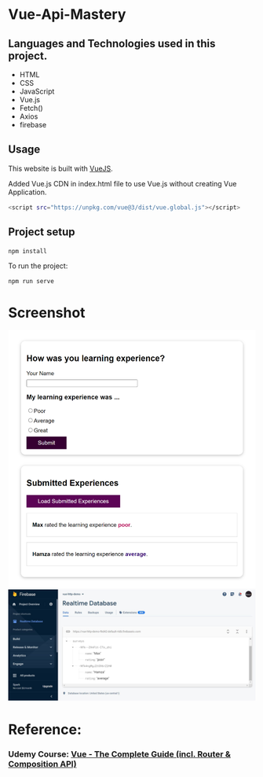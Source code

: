 # Vue-Api-Mastery

## Languages and Technologies used in this project.

- HTML
- CSS 
- JavaScript
- Vue.js
- Fetch()
- Axios
- firebase

## Usage

This website is built with [VueJS](https://vuejs.org/).

Added Vue.js CDN in index.html file to use Vue.js without creating Vue Application.

```bash
<script src="https://unpkg.com/vue@3/dist/vue.global.js"></script>
```

## Project setup
```
npm install
```

To run the project:
```bash
npm run serve
```

# Screenshot
<img src="./src/images/screen.png" />
<img src="./src/images/screen2.jpg" />

# Reference:
### Udemy Course: [Vue - The Complete Guide (incl. Router & Composition API)](https://www.udemy.com/course/vuejs-2-the-complete-guide/)